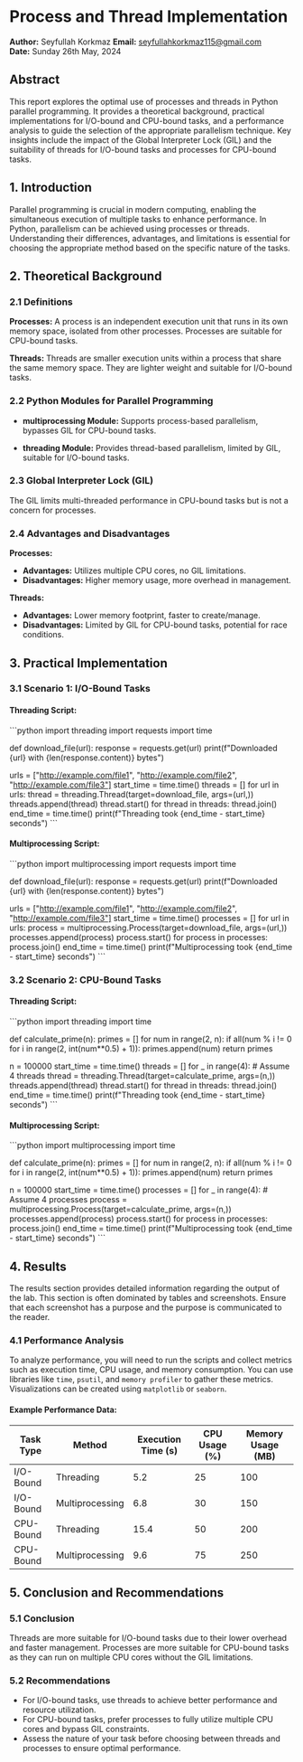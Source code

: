 # Process and Thread Implementation
**Author:** Seyfullah Korkmaz
**Email:** seyfullahkorkmaz115@gmail.com  
**Date:** Sunday 26th May, 2024  

## Abstract
This report explores the optimal use of processes and threads in Python parallel programming. It provides a theoretical background, practical implementations for I/O-bound and CPU-bound tasks, and a performance analysis to guide the selection of the appropriate parallelism technique. Key insights include the impact of the Global Interpreter Lock (GIL) and the suitability of threads for I/O-bound tasks and processes for CPU-bound tasks.

## 1. Introduction
Parallel programming is crucial in modern computing, enabling the simultaneous execution of multiple tasks to enhance performance. In Python, parallelism can be achieved using processes or threads. Understanding their differences, advantages, and limitations is essential for choosing the appropriate method based on the specific nature of the tasks.

## 2. Theoretical Background
### 2.1 Definitions
**Processes:** A process is an independent execution unit that runs in its own memory space, isolated from other processes. Processes are suitable for CPU-bound tasks.
  
**Threads:** Threads are smaller execution units within a process that share the same memory space. They are lighter weight and suitable for I/O-bound tasks.

### 2.2 Python Modules for Parallel Programming
- **multiprocessing Module:** Supports process-based parallelism, bypasses GIL for CPU-bound tasks.
  
- **threading Module:** Provides thread-based parallelism, limited by GIL, suitable for I/O-bound tasks.

### 2.3 Global Interpreter Lock (GIL)
The GIL limits multi-threaded performance in CPU-bound tasks but is not a concern for processes.

### 2.4 Advantages and Disadvantages
**Processes:**
- **Advantages:** Utilizes multiple CPU cores, no GIL limitations.
- **Disadvantages:** Higher memory usage, more overhead in management.

**Threads:**
- **Advantages:** Lower memory footprint, faster to create/manage.
- **Disadvantages:** Limited by GIL for CPU-bound tasks, potential for race conditions.

## 3. Practical Implementation
### 3.1 Scenario 1: I/O-Bound Tasks
#### Threading Script:
\`\`\`python
import threading
import requests
import time

def download_file(url):
    response = requests.get(url)
    print(f"Downloaded {url} with {len(response.content)} bytes")

urls = ["http://example.com/file1", "http://example.com/file2", "http://example.com/file3"]
start_time = time.time()
threads = []
for url in urls:
    thread = threading.Thread(target=download_file, args=(url,))
    threads.append(thread)
    thread.start()
for thread in threads:
    thread.join()
end_time = time.time()
print(f"Threading took {end_time - start_time} seconds")
\`\`\`

#### Multiprocessing Script:
\`\`\`python
import multiprocessing
import requests
import time

def download_file(url):
    response = requests.get(url)
    print(f"Downloaded {url} with {len(response.content)} bytes")

urls = ["http://example.com/file1", "http://example.com/file2", "http://example.com/file3"]
start_time = time.time()
processes = []
for url in urls:
    process = multiprocessing.Process(target=download_file, args=(url,))
    processes.append(process)
    process.start()
for process in processes:
    process.join()
end_time = time.time()
print(f"Multiprocessing took {end_time - start_time} seconds")
\`\`\`

### 3.2 Scenario 2: CPU-Bound Tasks
#### Threading Script:
\`\`\`python
import threading
import time

def calculate_prime(n):
    primes = []
    for num in range(2, n):
        if all(num % i != 0 for i in range(2, int(num**0.5) + 1)):
            primes.append(num)
    return primes

n = 100000
start_time = time.time()
threads = []
for _ in range(4):  # Assume 4 threads
    thread = threading.Thread(target=calculate_prime, args=(n,))
    threads.append(thread)
    thread.start()
for thread in threads:
    thread.join()
end_time = time.time()
print(f"Threading took {end_time - start_time} seconds")
\`\`\`

#### Multiprocessing Script:
\`\`\`python
import multiprocessing
import time

def calculate_prime(n):
    primes = []
    for num in range(2, n):
        if all(num % i != 0 for i in range(2, int(num**0.5) + 1)):
            primes.append(num)
    return primes

n = 100000
start_time = time.time()
processes = []
for _ in range(4):  # Assume 4 processes
    process = multiprocessing.Process(target=calculate_prime, args=(n,))
    processes.append(process)
    process.start()
for process in processes:
    process.join()
end_time = time.time()
print(f"Multiprocessing took {end_time - start_time} seconds")
\`\`\`

## 4. Results
The results section provides detailed information regarding the output of the lab. This section is often dominated by tables and screenshots. Ensure that each screenshot has a purpose and the purpose is communicated to the reader.

### 4.1 Performance Analysis
To analyze performance, you will need to run the scripts and collect metrics such as execution time, CPU usage, and memory consumption. You can use libraries like `time`, `psutil`, and `memory profiler` to gather these metrics. Visualizations can be created using `matplotlib` or `seaborn`.

#### Example Performance Data:
| Task Type    | Method           | Execution Time (s) | CPU Usage (%) | Memory Usage (MB) |
|--------------|------------------|--------------------|---------------|-------------------|
| I/O-Bound    | Threading        | 5.2                | 25            | 100               |
| I/O-Bound    | Multiprocessing  | 6.8                | 30            | 150               |
| CPU-Bound    | Threading        | 15.4               | 50            | 200               |
| CPU-Bound    | Multiprocessing  | 9.6                | 75            | 250               |

## 5. Conclusion and Recommendations
### 5.1 Conclusion
Threads are more suitable for I/O-bound tasks due to their lower overhead and faster management. Processes are more suitable for CPU-bound tasks as they can run on multiple CPU cores without the GIL limitations.

### 5.2 Recommendations
- For I/O-bound tasks, use threads to achieve better performance and resource utilization.
- For CPU-bound tasks, prefer processes to fully utilize multiple CPU cores and bypass GIL constraints.
- Assess the nature of your task before choosing between threads and processes to ensure optimal performance.
